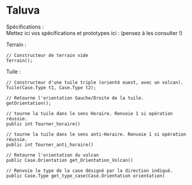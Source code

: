 # Taluva

Spécifications :  
Mettez ici vos spécifications et prototypes ici : (pensez à les consulter !)

Terrain :

	// Constructeur de terrain vide  
	Terrain();

Tuile :
  
	// Constructeur d'une tuile triple (orienté ouest, avec un volcan).
	Tuile(Case.Type t1, Case.Type t2); 
	
	// Retourne l'orientation Gauche/Droite de la tuile.
	getOrientation();	
	
	// tourne la tuile dans le sens Horaire. Renvoie 1 si opération réussie.
	public int Tourner_horaire()
	
	// tourne la tuile dans le sens anti-Horaire. Renvoie 1 si opération réussie.
	public int Tourner_anti_horaire()
	
	// Retourne l'orientation du volcan
	public Case.Orientation get_Orientation_Volcan()
	
	// Renvoie le type de la case désigné par la direction indiqué.
	public Case.Type get_type_case(Case.Orientation orientation)
